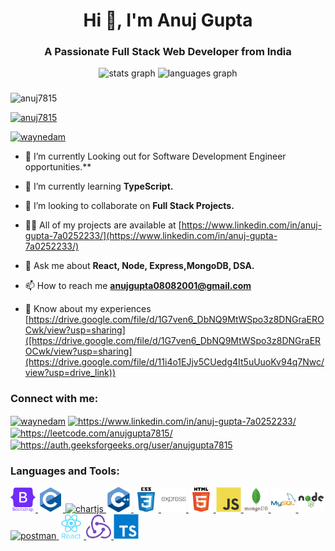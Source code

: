 <h1 align="center">Hi 👋, I'm Anuj Gupta</h1>
<h3 align="center">A Passionate Full Stack Web Developer from India</h3>

<div align="center">
  <img src="https://github-readme-stats.vercel.app/api?username=Anuj7815&hide_title=false&hide_rank=false&show_icons=true&include_all_commits=true&count_private=true&disable_animations=false&theme=dracula&locale=en&hide_border=false&order=1" height="150" alt="stats graph"  />
  <img src="https://github-readme-stats.vercel.app/api/top-langs?username=Anuj7815&locale=en&hide_title=false&layout=compact&card_width=320&langs_count=5&theme=dracula&hide_border=false&order=2" height="150" alt="languages graph"  />
</div>

###

<p align="left"> <img src="https://komarev.com/ghpvc/?username=anuj7815&label=Profile%20views&color=0e75b6&style=flat" alt="anuj7815" /> </p>

<p align="left"> <a href="https://github.com/ryo-ma/github-profile-trophy"><img src="https://github-profile-trophy.vercel.app/?username=anuj7815" alt="anuj7815" /></a> </p>

<p align="left"> <a href="https://twitter.com/waynedam" target="blank"><img src="https://img.shields.io/twitter/follow/AnujGup57688733?logo=twitter&style=for-the-badge" alt="waynedam" /></a> </p>

- 🔭 I’m currently Looking out for Software Development Engineer opportunities.**

- 🌱 I’m currently learning **TypeScript.**

- 👯 I’m looking to collaborate on **Full Stack Projects.**

- 👨‍💻 All of my projects are available at [https://www.linkedin.com/in/anuj-gupta-7a0252233/](https://www.linkedin.com/in/anuj-gupta-7a0252233/)

- 💬 Ask me about **React, Node, Express,MongoDB, DSA.**

- 📫 How to reach me **anujgupta08082001@gmail.com**

- 📄 Know about my experiences [https://drive.google.com/file/d/1G7ven6_DbNQ9MtWSpo3z8DNGraEROCwk/view?usp=sharing]([https://drive.google.com/file/d/1G7ven6_DbNQ9MtWSpo3z8DNGraEROCwk/view?usp=sharing](https://drive.google.com/file/d/11i4o1EJjv5CUedg4It5uUuoKv94q7Nwc/view?usp=drive_link))

<h3 align="left">Connect with me:</h3>
<p align="left">
<a href="https://twitter.com/AnujGup57688733" target="blank"><img align="center" src="https://raw.githubusercontent.com/rahuldkjain/github-profile-readme-generator/master/src/images/icons/Social/twitter.svg" alt="waynedam" height="30" width="40" /></a>
<a href="https://www.linkedin.com/in/anuj-gupta-7a0252233/" target="blank"><img align="center" src="https://raw.githubusercontent.com/rahuldkjain/github-profile-readme-generator/master/src/images/icons/Social/linked-in-alt.svg" alt="https://www.linkedin.com/in/anuj-gupta-7a0252233/" height="30" width="40" /></a>
<a href="https://leetcode.com/anujgupta7815/" target="blank"><img align="center" src="https://raw.githubusercontent.com/rahuldkjain/github-profile-readme-generator/master/src/images/icons/Social/leet-code.svg" alt="https://leetcode.com/anujgupta7815/" height="30" width="40" /></a>
<a href="https://auth.geeksforgeeks.org/user/anujgupta7815" target="blank"><img align="center" src="https://raw.githubusercontent.com/rahuldkjain/github-profile-readme-generator/master/src/images/icons/Social/geeks-for-geeks.svg" alt="https://auth.geeksforgeeks.org/user/anujgupta7815" height="30" width="40" /></a>
</p>

<h3 align="left">Languages and Tools:</h3>
<p align="left" padding="15px"> 
  <a href="https://getbootstrap.com" target="_blank" rel="noreferrer"> 
    <img src="https://raw.githubusercontent.com/devicons/devicon/master/icons/bootstrap/bootstrap-plain-wordmark.svg" alt="bootstrap" width="40" height="40"/> </a> <a href="https://www.cprogramming.com/" target="_blank" rel="noreferrer"> <img src="https://raw.githubusercontent.com/devicons/devicon/master/icons/c/c-original.svg" alt="c" width="40" height="40"/> </a> <a href="https://www.chartjs.org" target="_blank" rel="noreferrer"> <img src="https://www.chartjs.org/media/logo-title.svg" alt="chartjs" width="40" height="40"/> </a> <a href="https://www.w3schools.com/cpp/" target="_blank" rel="noreferrer"> <img src="https://raw.githubusercontent.com/devicons/devicon/master/icons/cplusplus/cplusplus-original.svg" alt="cplusplus" width="40" height="40"/> </a> <a href="https://www.w3schools.com/css/" target="_blank" rel="noreferrer"> <img src="https://raw.githubusercontent.com/devicons/devicon/master/icons/css3/css3-original-wordmark.svg" alt="css3" width="40" height="40"/> </a> <a href="https://expressjs.com" target="_blank" rel="noreferrer"> <img src="https://raw.githubusercontent.com/devicons/devicon/master/icons/express/express-original-wordmark.svg" alt="express" width="40" height="40"/> </a> <a href="https://www.w3.org/html/" target="_blank" rel="noreferrer"> <img src="https://raw.githubusercontent.com/devicons/devicon/master/icons/html5/html5-original-wordmark.svg" alt="html5" width="40" height="40"/> </a> <a href="https://developer.mozilla.org/en-US/docs/Web/JavaScript" target="_blank" rel="noreferrer"> <img src="https://raw.githubusercontent.com/devicons/devicon/master/icons/javascript/javascript-original.svg" alt="javascript" width="40" height="40"/> </a> <a href="https://www.mongodb.com/" target="_blank" rel="noreferrer"> <img src="https://raw.githubusercontent.com/devicons/devicon/master/icons/mongodb/mongodb-original-wordmark.svg" alt="mongodb" width="40" height="40"/> </a> <a href="https://www.mysql.com/" target="_blank" rel="noreferrer"> <img src="https://raw.githubusercontent.com/devicons/devicon/master/icons/mysql/mysql-original-wordmark.svg" alt="mysql" width="40" height="40"/> </a> <a href="https://nodejs.org" target="_blank" rel="noreferrer"> <img src="https://raw.githubusercontent.com/devicons/devicon/master/icons/nodejs/nodejs-original-wordmark.svg" alt="nodejs" width="40" height="40"/> </a> <a href="https://postman.com" target="_blank" rel="noreferrer"> <img src="https://www.vectorlogo.zone/logos/getpostman/getpostman-icon.svg" alt="postman" width="40" height="40"/> </a> <a href="https://reactjs.org/" target="_blank" rel="noreferrer"> <img src="https://raw.githubusercontent.com/devicons/devicon/master/icons/react/react-original-wordmark.svg" alt="react" width="40" height="40"/> </a> <a href="https://redux.js.org" target="_blank" rel="noreferrer"> <img src="https://raw.githubusercontent.com/devicons/devicon/master/icons/redux/redux-original.svg" alt="redux" width="40" height="40"/> </a> <a href="https://www.typescriptlang.org/" target="_blank" rel="noreferrer"> <img src="https://raw.githubusercontent.com/devicons/devicon/master/icons/typescript/typescript-original.svg" alt="typescript" width="40" height="40"/> </a> </p>


